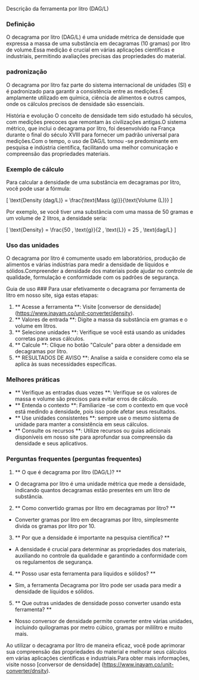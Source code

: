 Descrição da ferramenta por litro (DAG/L)

### Definição
O decagrama por litro (DAG/L) é uma unidade métrica de densidade que expressa a massa de uma substância em decagramas (10 gramas) por litro de volume.Essa medição é crucial em várias aplicações científicas e industriais, permitindo avaliações precisas das propriedades do material.

### padronização
O decagrama por litro faz parte do sistema internacional de unidades (SI) e é padronizado para garantir a consistência entre as medições.É amplamente utilizado em química, ciência de alimentos e outros campos, onde os cálculos precisos de densidade são essenciais.

História e evolução
O conceito de densidade tem sido estudado há séculos, com medições precoces que remontam às civilizações antigas.O sistema métrico, que inclui o decagrama por litro, foi desenvolvido na França durante o final do século XVIII para fornecer um padrão universal para medições.Com o tempo, o uso de DAG/L tornou -se predominante em pesquisa e indústria científica, facilitando uma melhor comunicação e compreensão das propriedades materiais.

### Exemplo de cálculo
Para calcular a densidade de uma substância em decagramas por litro, você pode usar a fórmula:

\[ \text{Density (dag/L)} = \frac{\text{Mass (g)}}{\text{Volume (L)}} \]

Por exemplo, se você tiver uma substância com uma massa de 50 gramas e um volume de 2 litros, a densidade seria:

\[ \text{Density} = \frac{50 \, \text{g}}{2 \, \text{L}} = 25 \, \text{dag/L} \]

### Uso das unidades
O decagrama por litro é comumente usado em laboratórios, produção de alimentos e várias indústrias para medir a densidade de líquidos e sólidos.Compreender a densidade dos materiais pode ajudar no controle de qualidade, formulação e conformidade com os padrões de segurança.

Guia de uso ###
Para usar efetivamente o decagrama por ferramenta de litro em nosso site, siga estas etapas:

1. ** Acesse a ferramenta **: Visite [conversor de densidade] (https://www.inayam.co/unit-converter/density).
2. ** Valores de entrada **: Digite a massa da substância em gramas e o volume em litros.
3. ** Selecione unidades **: Verifique se você está usando as unidades corretas para seus cálculos.
4. ** Calcule **: Clique no botão "Calcule" para obter a densidade em decagramas por litro.
5. ** RESULTADOS DE AVISO **: Analise a saída e considere como ela se aplica às suas necessidades específicas.

### Melhores práticas
- ** Verifique as entradas duas vezes **: Verifique se os valores de massa e volume são precisos para evitar erros de cálculo.
- ** Entenda o contexto **: Familiarize -se com o contexto em que você está medindo a densidade, pois isso pode afetar seus resultados.
- ** Use unidades consistentes **: sempre use o mesmo sistema de unidade para manter a consistência em seus cálculos.
- ** Consulte os recursos **: Utilize recursos ou guias adicionais disponíveis em nosso site para aprofundar sua compreensão da densidade e seus aplicativos.

### Perguntas frequentes (perguntas frequentes)

1. ** O que é decagrama por litro (DAG/L)? **
- O decagrama por litro é uma unidade métrica que mede a densidade, indicando quantos decagramas estão presentes em um litro de substância.

2. ** Como convertido gramas por litro em decagramas por litro? **
- Converter gramas por litro em decagramas por litro, simplesmente divida os gramas por litro por 10.

3. ** Por que a densidade é importante na pesquisa científica? **
- A densidade é crucial para determinar as propriedades dos materiais, auxiliando no controle da qualidade e garantindo a conformidade com os regulamentos de segurança.

4. ** Posso usar esta ferramenta para líquidos e sólidos? **
- Sim, a ferramenta Decagrama por litro pode ser usada para medir a densidade de líquidos e sólidos.

5. ** Que outras unidades de densidade posso converter usando esta ferramenta? **
- Nosso conversor de densidade permite converter entre várias unidades, incluindo quilogramas por metro cúbico, gramas por mililitro e muito mais.

Ao utilizar o decagrama por litro de maneira eficaz, você pode aprimorar sua compreensão das propriedades do material e melhorar seus cálculos em várias aplicações científicas e industriais.Para obter mais informações, visite nosso [conversor de densidade] (https://www.inayam.co/unit-converter/dnsity).